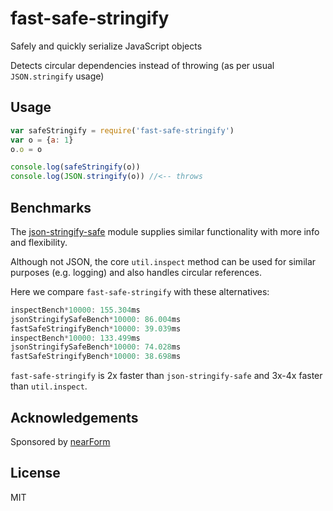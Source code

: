 # fast-safe-stringify

Safely and quickly serialize JavaScript objects

Detects circular dependencies instead of throwing
(as per usual `JSON.stringify` usage)

## Usage

```js
var safeStringify = require('fast-safe-stringify')
var o = {a: 1}
o.o = o

console.log(safeStringify(o))
console.log(JSON.stringify(o)) //<-- throws
```

## Benchmarks

The [json-stringify-safe](http://npm.im/json-stringify-safe) module supplies similar functionality with more info and flexibility. 

Although not JSON, the core `util.inspect` method can be used for similar purposes (e.g. logging) and also handles circular references.

Here we compare `fast-safe-stringify` with these alternatives:

```js
inspectBench*10000: 155.304ms
jsonStringifySafeBench*10000: 86.004ms
fastSafeStringifyBench*10000: 39.039ms
inspectBench*10000: 133.499ms
jsonStringifySafeBench*10000: 74.028ms
fastSafeStringifyBench*10000: 38.698ms
```

`fast-safe-stringify` is 2x faster than `json-stringify-safe` and 3x-4x
faster than `util.inspect`.

## Acknowledgements

Sponsored by [nearForm](http://nearform.com)

## License

MIT

